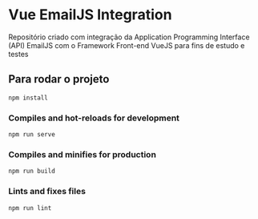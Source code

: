 # Vue EmailJS Integration

Repositório criado com integração da Application Programming Interface (API) EmailJS com o Framework Front-end VueJS para fins de estudo e testes

## Para rodar o projeto
```
npm install
```

### Compiles and hot-reloads for development
```
npm run serve
```

### Compiles and minifies for production
```
npm run build
```

### Lints and fixes files
```
npm run lint
```
